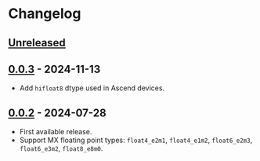 # Changelog

## [Unreleased]

## [0.0.3] - 2024-11-13
* Add `hifloat8` dtype used in Ascend devices.

## [0.0.2] - 2024-07-28
* First available release.
* Support MX floating point types: `float4_e2m1`,  `float4_e1m2`, `float6_e2m3`, `float6_e3m2`, `float8_e8m0`.

[Unreleased]: https://github.com/dengguojie/en_dtypes/compare/v0.0.3...HEAD
[0.0.3]: https://github.com/dengguojie/en_dtypes/compare/v0.0.2...v0.0.3
[0.0.2]: https://github.com/dengguojie/en_dtypes/releases/tag/v0.0.2


